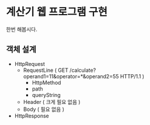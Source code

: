 # 계산기 웹 프로그램 구현

한번 해봅시다.

## 객체 설계

- HttpRequest
    - RequestLine ( GET /calculate?operand1=11&operator=*&operand2=55 HTTP/1.1 )
        - HttpMethod
        - path
        - queryString
    - Header ( 크게 필요 없음 )
    - Body ( 필요 없음 )
- HttpResponse